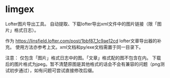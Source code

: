 # limgex

Lofter图片导出工具。
自动提取、下载lofter导出xml文件中的图片链接（限「图片」格式日志）。

作为 https://linsfield.lofter.com/post/1bbf87_1c9ae12cd lofter文章导出器的补充。
使用方法亦参考上文。xml文档和py/exe文档需置于同一目录下。

注意：
仅包含「图片」格式日志中的图。「文章」格式配的图不包含在内。
下载后的图片格式为jpeg。暂不清楚原图是其他格式的话会不会有兼容的问题（png测试初步通过），如有问题可尝试直接修改后缀。

